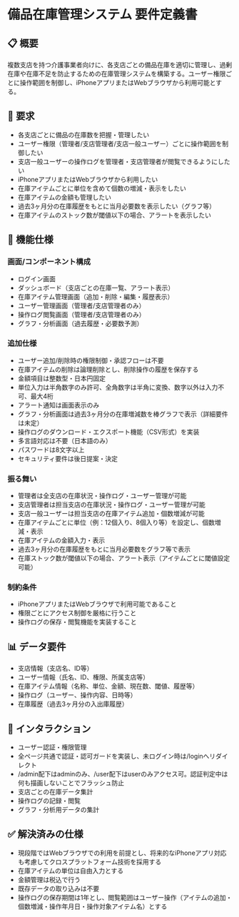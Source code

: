 # 備品在庫管理システム 要件定義書

## 📋 概要

複数支店を持つ介護事業者向けに、各支店ごとの備品在庫を適切に管理し、過剰在庫や在庫不足を防止するための在庫管理システムを構築する。ユーザー権限ごとに操作範囲を制御し、iPhoneアプリまたはWebブラウザから利用可能とする。

## 🎯 要求

- 各支店ごとに備品の在庫数を把握・管理したい
- ユーザー権限（管理者/支店管理者/支店一般ユーザー）ごとに操作範囲を制御したい
- 支店一般ユーザーの操作ログを管理者・支店管理者が閲覧できるようにしたい
- iPhoneアプリまたはWebブラウザから利用したい
- 在庫アイテムごとに単位を含めて個数の増減・表示をしたい
- 在庫アイテムの金額も管理したい
- 過去3ヶ月分の在庫履歴をもとに当月必要数を表示したい（グラフ等）
- 在庫アイテムのストック数が閾値以下の場合、アラートを表示したい

## 📝 機能仕様

### 画面/コンポーネント構成
- ログイン画面
- ダッシュボード（支店ごとの在庫一覧、アラート表示）
- 在庫アイテム管理画面（追加・削除・編集・履歴表示）
- ユーザー管理画面（管理者/支店管理者のみ）
- 操作ログ閲覧画面（管理者/支店管理者のみ）
- グラフ・分析画面（過去履歴・必要数予測）

### 追加仕様
- ユーザー追加/削除時の権限制御・承認フローは不要
- 在庫アイテムの削除は論理削除とし、削除操作の履歴を保存する
- 金額項目は整数型・日本円固定
- 単位入力は半角数字のみ許可、全角数字は半角に変換、数字以外は入力不可、最大4桁
- アラート通知は画面表示のみ
- グラフ・分析画面は過去3ヶ月分の在庫増減数を棒グラフで表示（詳細要件は未定）
- 操作ログのダウンロード・エクスポート機能（CSV形式）を実装
- 多言語対応は不要（日本語のみ）
- パスワードは8文字以上
- セキュリティ要件は後日提案・決定

### 振る舞い
- 管理者は全支店の在庫状況・操作ログ・ユーザー管理が可能
- 支店管理者は担当支店の在庫状況・操作ログ・ユーザー管理が可能
- 支店一般ユーザーは担当支店の在庫アイテム追加・個数増減が可能
- 在庫アイテムごとに単位（例：12個入り、8個入り等）を設定し、個数増減・表示
- 在庫アイテムの金額入力・表示
- 過去3ヶ月分の在庫履歴をもとに当月必要数をグラフ等で表示
- 在庫ストック数が閾値以下の場合、アラート表示（アイテムごとに閾値設定可能）

### 制約条件
- iPhoneアプリまたはWebブラウザで利用可能であること
- 権限ごとにアクセス制御を厳格に行うこと
- 操作ログの保存・閲覧機能を実装すること

## 📊 データ要件
- 支店情報（支店名、ID等）
- ユーザー情報（氏名、ID、権限、所属支店等）
- 在庫アイテム情報（名称、単位、金額、現在数、閾値、履歴等）
- 操作ログ（ユーザー、操作内容、日時等）
- 在庫履歴（過去3ヶ月分の入出庫履歴）

## 🔄 インタラクション
- ユーザー認証・権限管理
- 全ページ共通で認証・認可ガードを実装し、未ログイン時は/loginへリダイレクト
- /admin配下はadminのみ、/user配下はuserのみアクセス可。認証判定中は何も描画しないことでフラッシュ防止
- 支店ごとの在庫データ集計
- 操作ログの記録・閲覧
- グラフ・分析用データの集計

## ✅ 解決済みの仕様
- 現段階ではWebブラウザでの利用を前提とし、将来的なiPhoneアプリ対応も考慮してクロスプラットフォーム技術を採用する
- 在庫アイテムの単位は自由入力とする
- 金額管理は税込で行う
- 既存データの取り込みは不要
- 操作ログの保存期間は1年とし、閲覧範囲はユーザー操作（アイテムの追加・個数増減・操作年月日・操作対象アイテム名）とする
